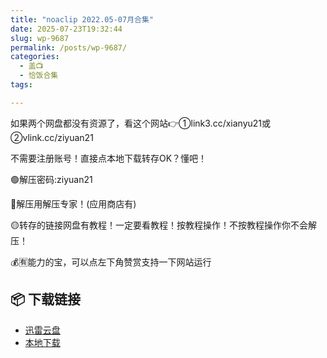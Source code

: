 ```yaml
---
title: "noaclip 2022.05-07月合集"
date: 2025-07-23T19:32:44
slug: wp-9687
permalink: /posts/wp-9687/
categories:
  - 盖📺
  - 恰饭合集
tags:

---
```


如果两个网盘都没有资源了，看这个网站👉①link3.cc/xianyu21或②vlink.cc/ziyuan21

不需要注册账号！直接点本地下载转存OK？懂吧！

🟢解压密码:ziyuan21

🔵解压用解压专家！(应用商店有)

🟡转存的链接网盘有教程！一定要看教程！按教程操作！不按教程操作你不会解压！

💰🈶能力的宝，可以点左下角赞赏支持一下网站运行

## 📦 下载链接
- [迅雷云盘](https://blziyuan21.com/pay-download/9687?key=903b2039f7&down_id=0)
- [本地下载](https://blziyuan21.com/pay-download/9687?key=903b2039f7&down_id=1)


